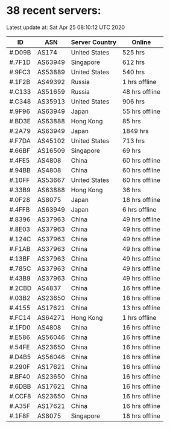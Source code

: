 # 38 recent servers:

Latest update at: Sat Apr 25 08:10:12 UTC 2020

| ID | ASN | Server Country | Online |
| -- | --- | -------------- | ------ |
| #.D09B | AS174 | United States | 525 hrs |
| #.7F1D | AS63949 | Singapore | 612 hrs |
| #.9FC3 | AS53889 | United States | 540 hrs |
| #.1F2B | AS49392 | Russia | 1 hrs offline |
| #.C133 | AS51659 | Russia | 48 hrs offline |
| #.C348 | AS35913 | United States | 906 hrs |
| #.9F96 | AS63949 | Japan | 55 hrs offline |
| #.BD3E | AS63888 | Hong Kong | 85 hrs |
| #.2A79 | AS63949 | Japan | 1849 hrs |
| #.F7DA | AS45102 | United States | 713 hrs |
| #.66BF | AS16509 | Singapore | 69 hrs |
| #.4FE5 | AS4808 | China | 60 hrs offline |
| #.94BB | AS4808 | China | 60 hrs offline |
| #.10FF | AS53667 | United States | 60 hrs offline |
| #.33B9 | AS63888 | Hong Kong | 36 hrs |
| #.0F28 | AS8075 | Japan | 18 hrs offline |
| #.4FFB | AS63949 | Japan | 6 hrs offline |
| #.8396 | AS37963 | China | 49 hrs offline |
| #.8E03 | AS37963 | China | 49 hrs offline |
| #.124C | AS37963 | China | 49 hrs offline |
| #.F1AB | AS37963 | China | 49 hrs offline |
| #.13BF | AS37963 | China | 49 hrs offline |
| #.785C | AS37963 | China | 49 hrs offline |
| #.43B9 | AS37963 | China | 49 hrs offline |
| #.2CBD | AS4837 | China | 16 hrs offline |
| #.03B2 | AS23650 | China | 16 hrs offline |
| #.4155 | AS17621 | China | 13 hrs offline |
| #.FC14 | AS64271 | Hong Kong | 1 hrs offline |
| #.1FD0 | AS4808 | China | 16 hrs offline |
| #.E586 | AS56046 | China | 16 hrs offline |
| #.54FE | AS23650 | China | 16 hrs offline |
| #.D4B5 | AS56046 | China | 16 hrs offline |
| #.290F | AS17621 | China | 16 hrs offline |
| #.BF40 | AS23650 | China | 16 hrs offline |
| #.6DBB | AS17621 | China | 16 hrs offline |
| #.CCF8 | AS23650 | China | 16 hrs offline |
| #.A35F | AS17621 | China | 16 hrs offline |
| #.1F8F | AS8075 | Singapore | 18 hrs offline |

